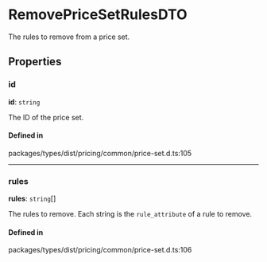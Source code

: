 # RemovePriceSetRulesDTO

The rules to remove from a price set.

## Properties

### id

 **id**: `string`

The ID of the price set.

#### Defined in

packages/types/dist/pricing/common/price-set.d.ts:105

___

### rules

 **rules**: `string`[]

The rules to remove. Each string is the `rule_attribute` of a rule to remove.

#### Defined in

packages/types/dist/pricing/common/price-set.d.ts:106
